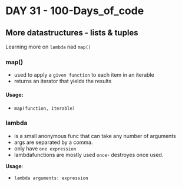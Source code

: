 # DAY 31 - 100-Days_of_code

## More datastructures - lists & tuples
Learning more on `lambda` nad `map()`

### map()
- used to apply a `given function` to each item in an iterable
- returns an iterator that yields the results

#### Usage:
* `map(function, iterable)`

### lambda
- is a small anonymous func that can take any number of arguments
- args are separated by a comma.
- only have `one expression`
- lambdafunctions are mostly used `once`- destroyes once used.

**Usage**:
- `lambda arguments: expression`